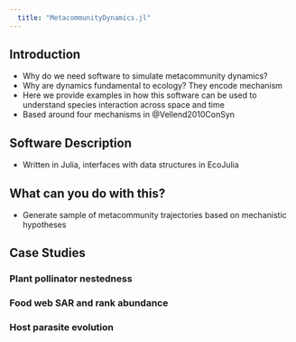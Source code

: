 ```yaml
---
  title: "MetacommunityDynamics.jl"
---
```


## Introduction

- Why do we need software to simulate metacommunity dynamics?
- Why are dynamics fundamental to ecology? They encode mechanism
- Here we provide examples in how this software can be used to
understand species interaction across space and time
- Based around four mechanisms in @Vellend2010ConSyn 

## Software Description
- Written in Julia, interfaces with data structures in EcoJulia

## What can you do with this?
- Generate sample of metacommunity trajectories based on
mechanistic hypotheses

## Case Studies


### Plant pollinator nestedness

### Food web SAR and rank abundance

### Host parasite evolution
